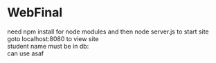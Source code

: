 # WebFinal
need npm install for node modules and then node server.js to start site  
goto localhost:8080 to view site  
student name must be in db:  
can use asaf
